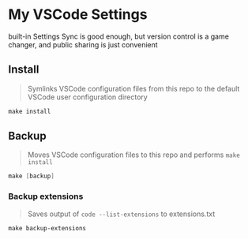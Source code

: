# My VSCode Settings
built-in Settings Sync is good enough, but version control is a game changer, and public sharing is just convenient

## Install
> Symlinks VSCode configuration files from this repo to the default VSCode user configuration directory
```ps1
make install
```

## Backup
> Moves VSCode configuration files to this repo and performs `make install`
```ps1
make [backup]
```

### Backup extensions
> Saves output of `code --list-extensions` to extensions.txt
```ps1
make backup-extensions
```
